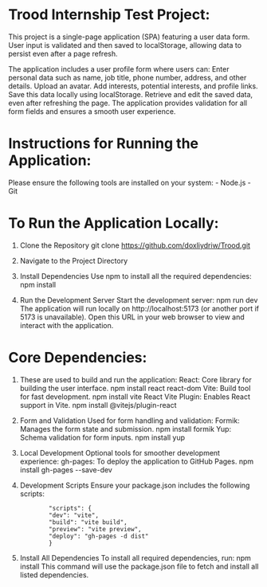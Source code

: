 # Trood Internship Test Project:

This project is a single-page application (SPA) featuring a user data form.
User input is validated and then saved to localStorage, allowing data to persist even after a page refresh.

The application includes a user profile form where users can:
Enter personal data such as name, job title, phone number, address, and other details.
Upload an avatar.
Add interests, potential interests, and profile links.
Save this data locally using localStorage.
Retrieve and edit the saved data, even after refreshing the page.
The application provides validation for all form fields and ensures a smooth user experience.

# Instructions for Running the Application:

Please ensure the following tools are installed on your system: - Node.js - Git

# To Run the Application Locally:

1. Clone the Repository
   git clone https://github.com/doxliydriw/Trood.git

2. Navigate to the Project Directory

3. Install Dependencies
   Use npm to install all the required dependencies:
   npm install

4. Run the Development Server
   Start the development server:
   npm run dev
   The application will run locally on http://localhost:5173 (or another port if 5173 is unavailable).
   Open this URL in your web browser to view and interact with the application.

# Core Dependencies:

1.  These are used to build and run the application:
    React: Core library for building the user interface.
    npm install react react-dom
    Vite: Build tool for fast development.
    npm install vite
    React Vite Plugin: Enables React support in Vite.
    npm install @vitejs/plugin-react
2.  Form and Validation
    Used for form handling and validation:
    Formik: Manages the form state and submission.
    npm install formik
    Yup: Schema validation for form inputs.
    npm install yup
3.  Local Development
    Optional tools for smoother development experience:
    gh-pages: To deploy the application to GitHub Pages.
    npm install gh-pages --save-dev
4.  Development Scripts
    Ensure your package.json includes the following scripts:

                "scripts": {
                "dev": "vite",
                "build": "vite build",
                "preview": "vite preview",
                "deploy": "gh-pages -d dist"
                }

5.  Install All Dependencies
    To install all required dependencies, run:
    npm install
    This command will use the package.json file to fetch and install all listed dependencies.
